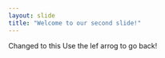 ```yaml
---
layout: slide
title: "Welcome to our second slide!"
---
```

Changed to this
Use the lef arrog to go back!
